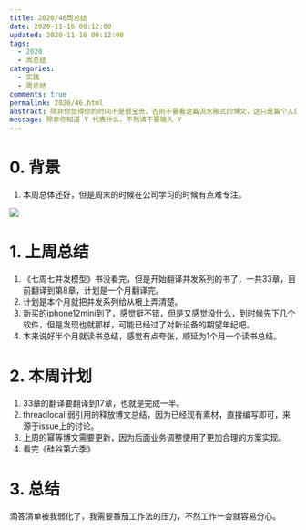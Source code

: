 ```yaml
---
title: 2020/46周总结
date: 2020-11-16 00:12:00
updated: 2020-11-16 00:12:00
tags:
  - 2020
  - 周总结
categories: 
  - 实践
  - 周总结
comments: true
permalink: 2020/46.html  
abstract: 除非你觉得你的时间不是很宝贵，否则不要看这篇流水账式的博文，这只是篇个人的工作的学习一个总结而已，没有包含任何的技术细节
message: 除非你知道 Y 代表什么，不然请不要输入 Y
---
```



# 0. 背景

1. 本周总体还好，但是周末的时候在公司学习的时候有点难专注。

<!--more-->

![][0]

# 1. 上周总结

1. 《七周七并发模型》书没看完，但是开始翻译并发系列的书了，一共33章，目前翻译到第8章，计划是一个月翻译完。
2. 计划是本个月就把并发系列给从根上弄清楚。
3. 新买的iphone12mini到了，感觉挺不错，但是又感觉没什么，到时候先下几个软件，但是发现也就那样，可能已经过了对新设备的期望年纪吧。
4. 本来说好半个月就读书总结，感觉有点夸张，顺延为1个月一个读书总结。

# 2. 本周计划

1. 33章的翻译要翻译到17章，也就是完成一半。
2. threadlocal 弱引用的释放博文总结，因为已经现有素材，直接编写即可，来源于issue上的讨论。
3. 上周的幂等博文需要更新，因为后面业务调整使用了更加合理的方案实现。
4. 看完《硅谷第六季》

# 3. 总结

滴答清单被我弱化了，我需要番茄工作法的压力，不然工作一会就容易分心。

[0]: https://leran2deeplearnjavawebtech.oss-cn-beijing.aliyuncs.com/background/2020-11-16%E9%A3%8E%E5%B9%B3%E6%B5%AA%E9%9D%99.jpg